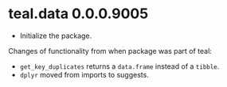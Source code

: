 # teal.data 0.0.0.9005

* Initialize the package.

Changes of functionality from when package was part of teal:

* `get_key_duplicates` returns a `data.frame` instead of a `tibble`.
* `dplyr` moved from imports to suggests.

